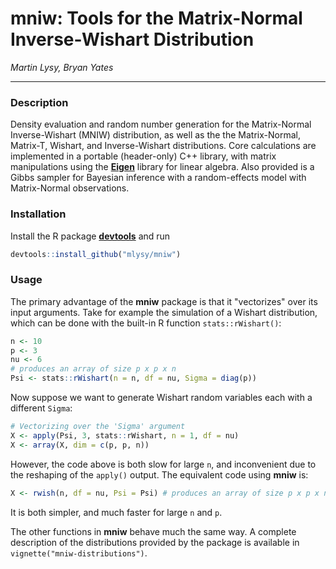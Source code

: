 # mniw: Tools for the Matrix-Normal Inverse-Wishart Distribution

*Martin Lysy, Bryan Yates*

---

### Description

Density evaluation and random number generation for the Matrix-Normal Inverse-Wishart (MNIW) distribution, as well as the the Matrix-Normal, Matrix-T, Wishart, and Inverse-Wishart distributions.  Core calculations are implemented in a portable (header-only) C++ library, with matrix manipulations using the [**Eigen**](http://eigen.tuxfamily.org/index.php?title=Main_Page) library for linear algebra.  Also provided is a Gibbs sampler for Bayesian inference with a random-effects model with Matrix-Normal observations.

### Installation

Install the R package [**devtools**](https://CRAN.R-project.org/package=devtools) and run
```r
devtools::install_github("mlysy/mniw")
```

### Usage

The primary advantage of the **mniw** package is that it "vectorizes" over its input arguments.  Take for example the simulation of a Wishart distribution, which can be done with the built-in R function `stats::rWishart()`: 

```r
n <- 10
p <- 3
nu <- 6
# produces an array of size p x p x n
Psi <- stats::rWishart(n = n, df = nu, Sigma = diag(p))
```

Now suppose we want to generate Wishart random variables each with a different `Sigma`:

```r
# Vectorizing over the 'Sigma' argument
X <- apply(Psi, 3, stats::rWishart, n = 1, df = nu)
X <- array(X, dim = c(p, p, n))
```

However, the code above is both slow for large `n`, and inconvenient due to the reshaping of the `apply()` output.  The equivalent code using **mniw** is:

```r
X <- rwish(n, df = nu, Psi = Psi) # produces an array of size p x p x n
```

It is both simpler, and much faster for large `n` and `p`.

The other functions in **mniw** behave much the same way.  A complete description of the distributions provided by the package is available in `vignette("mniw-distributions")`.
